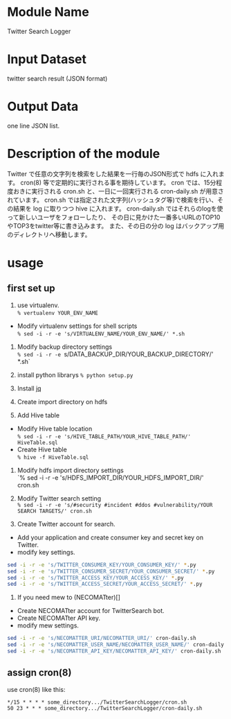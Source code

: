 # Module Name
Twitter Search Logger

# Input Dataset

twitter search result (JSON format)

# Output Data

one line JSON list.

# Description of the module

Twitter で任意の文字列を検索をした結果を一行毎のJSON形式で hdfs に入れます。
cron(8) 等で定期的に実行される事を期待しています。
cron では、15分程度おきに実行される cron.sh と、一日に一回実行される cron-daily.sh が用意されています。
cron.sh では指定された文字列(ハッシュタグ等)で検索を行い、その結果を log に取りつつ hive に入れます。
cron-daily.sh ではそれらのlogを使って新しいユーザをフォローしたり、
その日に見かけた一番多いURLのTOP10やTOP3をtwitter等に書き込みます。
また、その日の分の log はバックアップ用のディレクトリへ移動します。

# usage 
## first set up

1. use virtualenv.  
`% vertualenv YOUR_ENV_NAME`
  - Modify virtualenv settings for shell scripts  
  `% sed -i -r -e 's/VIRTUALENV_NAME/YOUR_ENV_NAME/' *.sh`

1. Modify backup directory settings  
`% sed -i -r -e `s/DATA_BACKUP_DIR/YOUR_BACKUP_DIRECTORY/' *.sh`

1. install python librarys
`% python setup.py`

1. Install [jq](http://stedolan.github.io/jq/)

1. Create import directory on hdfs

1. Add Hive table
  - Modify Hive table location  
  `% sed -i -r -e 's/HIVE_TABLE_PATH/YOUR_HIVE_TABLE_PATH/' HiveTable.sql`
  - Create Hive table  
  `% hive -f HiveTable.sql`

1. Modify hdfs import directory settings  
`% sed -i -r -e 's/HDFS_IMPORT_DIR/YOUR_HDFS_IMPORT_DIR/' cron.sh

1. Modify Twitter search setting  
`% sed -i -r -e 's/#security #incident #ddos #vulnerability/YOUR SEARCH TARGETS/' cron.sh`

1. Create Twitter account for search.
  - Add your application and create consumer key and secret key on Twitter.
  - modify key settings.

```sh
sed -i -r -e 's/TWITTER_CONSUMER_KEY/YOUR_CONSUMER_KEY/' *.py
sed -i -r -e 's/TWITTER_CONSUMER_SECRET/YOUR_CONSUMER_SECRET/' *.py
sed -i -r -e 's/TWITTER_ACCESS_KEY/YOUR_ACCESS_KEY/' *.py
sed -i -r -e 's/TWITTER_ACCESS_SECRET/YOUR_ACCESS_SECRET/' *.py
```

1. If you need mew to (NECOMATter)[]
  - Create NECOMATter account for TwitterSearch bot.
  - Create NECOMATter API key.
  - modify mew settings.
```sh
sed -i -r -e 's/NECOMATTER_URI/NECOMATTER_URI/' cron-daily.sh
sed -i -r -e 's/NECOMATTER_USER_NAME/NECOMATTER_USER_NAME/' cron-daily.sh
sed -i -r -e 's/NECOMATTER_API_KEY/NECOMATTER_API_KEY/' cron-daily.sh
```


## assign cron(8)

use cron(8) like this:

```
*/15 * * * * some_directory.../TwitterSearchLogger/cron.sh
50 23 * * * some_directory.../TwitterSearchLogger/cron-daily.sh
```



